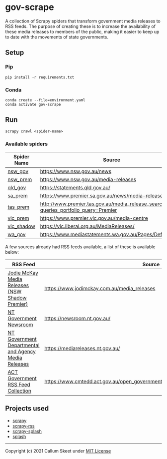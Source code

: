 # gov-scrape

A collection of Scrapy spiders that transform government media releases to
RSS feeds. The purpose of creating these is to increase the availability of these media releases to members of the public, making it easier to keep up to date with the movements of state governments.

## Setup

### Pip

```shell
pip install -r requirements.txt
```

### Conda

```shell
conda create --file=environment.yaml
conda activate gov-scrape
```

## Run

```shell
scrapy crawl <spider-name>
```

### Available spiders

| Spider Name                                             | Source                                                                             |
| ------------------------------------------------------- | ---------------------------------------------------------------------------------- |
| [nsw_gov](./gov_scrape/spiders/nsw_gov_spider.py)       | https://www.nsw.gov.au/news                                                        |
| [nsw_prem](./gov_scrape/spiders/nsw_prem_spider.py)     | https://www.nsw.gov.au/media-releases                                              |
| [qld_gov](./gov_scrape/spiders/qld_gov_spider.py)       | https://statements.qld.gov.au/                                                     |
| [sa_prem](./gov_scrape/spiders/sa_prem_spider.py)       | https://www.premier.sa.gov.au/news/media-releases                                  |
| [tas_prem](./gov_scrape/spiders/tas_prem_spider.py)     | http://www.premier.tas.gov.au/media_release_search?queries_portfolio_query=Premier |
| [vic_prem](./gov_scrape/spiders/vic_prem_spider.py)     | https://www.premier.vic.gov.au/media-centre                                        |
| [vic_shadow](./gov_scrape/spiders/vic_shadow_spider.py) | https://vic.liberal.org.au/MediaReleases/                                          |
| [wa_gov](./gov_scrape/spiders/wa_gov_spider.py)         | https://www.mediastatements.wa.gov.au/Pages/Default.aspx                           |

A few sources already had RSS feeds available, a list of these is available below:

| RSS Feed                                                                                                                                             | Source                                                                             |
| ---------------------------------------------------------------------------------------------------------------------------------------------------- | ---------------------------------------------------------------------------------- |
| [Jodie McKay Media Releases (NSW Shadow Premier)](https://www.jodimckay.com.au/media_releases.rss)                                                   | https://www.jodimckay.com.au/media_releases                                        |
| [NT Government Newsroom](https://newsroom.nt.gov.au/api/RSS/NewsroomIndex)                                                                           | https://newsroom.nt.gov.au/                                                        |
| [NT Government Departmental and Agency Media Releases](https://mediareleases.nt.gov.au/api/RSS/MediaReleasesIndex)                                   | https://mediareleases.nt.gov.au/                                                   |
| [ACT Government RSS Feed Collection](https://www.cmtedd.act.gov.au/open_government/inform/act_government_media_releases/all_media_release_rss_feeds) | https://www.cmtedd.act.gov.au/open_government/inform/act_government_media_releases |

## Projects used

- [scrapy](https://github.com/scrapy/scrapy)
- [scrapy-rss](https://github.com/woxcab/scrapy_rss)
- [scrapy-splash](https://github.com/scrapy-plugins/scrapy-splash)
- [splash](https://github.com/scrapinghub/splash)

---

Copyright (c) 2021 Callum Skeet under [MIT License](./LICENSE)
